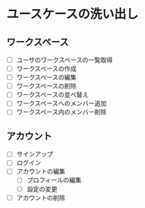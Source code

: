 # ユースケースの洗い出し

## ワークスペース

- [ ] ユーザのワークスペースの一覧取得
- [ ] ワークスペースの作成
- [ ] ワークスペースの編集
- [ ] ワークスペースの削除
- [ ] ワークスペースの並べ替え
- [ ] ワークスペースへのメンバー追加
- [ ] ワークスペース内のメンバー削除

## アカウント

- [ ] サインアップ
- [ ] ログイン
- [ ] アカウントの編集
  - [ ] プロフィールの編集
  - [ ] 設定の変更
- [ ] アカウントの削除
